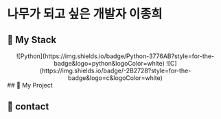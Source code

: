 # 나무가 되고 싶은 개발자 이종희

<!--
**paperlee0511/paperlee0511** is a ✨ _special_ ✨ repository because its `README.md` (this file) appears on your GitHub profile.

Here are some ideas to get you started:

- 🔭 I’m currently working on ...
- 🌱 I’m currently learning ...
- 👯 I’m looking to collaborate on ...
- 🤔 I’m looking for help with ...
- 💬 Ask me about ...
- 📫 How to reach me: ...
- 😄 Pronouns: ...
- ⚡ Fun fact: ...![bookstack](https://github.com/user-attachments/assets/10e04e2b-38af-4eca-842d-34f7782267ac)

-->

## 🔭 My Stack 
<!-- https://img.shields.io/badge/{뱃지 이름}-{뱃지 색깔}?logo={로고 이름}&logoColor={로고 색깔} -->
<!-- https://img.shields.io/badge/any_text-you_like-blue -->
<div align="center">
  <!-- Python -->
  ![Python](https://img.shields.io/badge/Python-3776AB?style=for-the-badge&logo=python&logoColor=white)
  <!-- C -->
  ![C](https://img.shields.io/badge/-2B2728?style=for-the-badge&logo=c&logoColor=white)
</div>
## 🏢 My Project

## 💬 contact 
<!-- Notion -->

